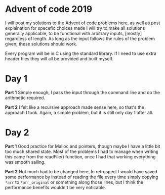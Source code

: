 # Advent of code 2019

I will post my solutions to the Advent of code problems here, as well as post explaination for specefic choices made
I will try to make all solutions generally applicable, to be functional with arbitrary inputs, [mostly] regardless of length. As long as the input follows the rules of the problem given, these solutions should work.

Every program will be in C using the standard library. If I need to use extra header files they will all be provided and built myself.

# Day 1
__Part 1__
Simple enough, I pass the input through the command line and do the arithmetic required.

__Part 2__
I felt like a recursive approach made sense here, so that's the approach I took. Again, a simple problem, but it is still only day 1 after all.

# Day 2
__Part 1__
Good practice for Malloc and pointers, though maybe I have a little bit too much shared state. Most of the problems I had to manage when writing this came from the readFile() function, once I had that working everything was smooth sailing.

__Part 2__
Not much had to be changed here, In retrospect I would have saved some performance by instead of reading the file every time simply copying `*arr` to `*arr_original` or something along those lines, but I think the performance benefits wouldn't be very noticable. 
